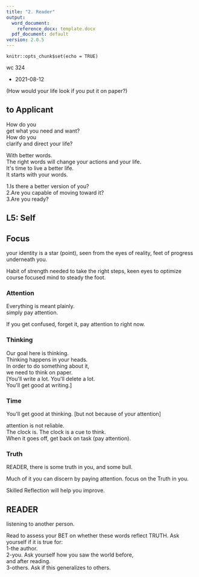 ```yaml
---
title: "2. Reader"
output:
  word_document:
    reference_docx: template.docx
  pdf_document: default
version: 2.0.5
---
```


```{r setup, include=FALSE}
knitr::opts_chunk$set(echo = TRUE)
```

wc 324
- 2021-08-12

(How would your life look 
if you put it on paper?)

## to Applicant  
  
How do you  
get what you need and want?   
How do you  
clarify and direct your life?   

With better words.   
The right words will change 
your actions and your life.  
It's time to live a better life.   
It starts with your words.

1.Is there a better version of you?  
2.Are you capable of moving toward it?  
3.Are you ready?  

## L5: Self  

## Focus
your identity
is a star (point),
seen from the eyes of reality,
feet of progress underneath you.

Habit of strength needed
to take the right steps,
keen eyes to optimize course
focused mind to steady the foot.

### Attention  
Everything is meant plainly.   
simply pay attention.   

If you get confused, forget it, 
pay attention to right now.  
  
### Thinking  

Our goal here is thinking.   
Thinking happens in your heads.   
In order to do something about it,   
we need to think on paper.   
[You'll write a lot. 
You'll delete a lot.  
You'll get good at writing.]  
  
### Time  

You'll get good at thinking.
[but not because of your attention]

attention is not reliable.   
The clock is. 
The clock is a cue to think.  
When it goes off, 
get back on task (pay attention).  
  
### Truth  
READER, there is 
some truth in you,
and some bull.

Much of it you can discern
by paying attention.
focus on the Truth in you.  

Skilled Reflection
will help you improve.

## READER

listening to another person.   

Read to assess your BET on 
whether these words reflect TRUTH.
Ask yourself if it is true for:  
1-the author.   
2-you. Ask yourself how you saw the world before,  
and after reading.   
3-others. Ask if this generalizes to others.  

